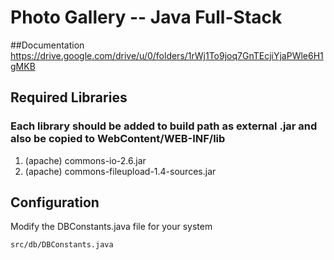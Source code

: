 # Photo Gallery -- Java Full-Stack

##Documentation 
https://drive.google.com/drive/u/0/folders/1rWj1To9joq7GnTEcjiYjaPWle6H1gMKB

## Required Libraries


### Each library should be added to build path as external .jar and also be copied to WebContent/WEB-INF/lib

1. (apache) commons-io-2.6.jar
2. (apache) commons-fileupload-1.4-sources.jar

## Configuration
Modify the DBConstants.java file for your system

    src/db/DBConstants.java
   
   